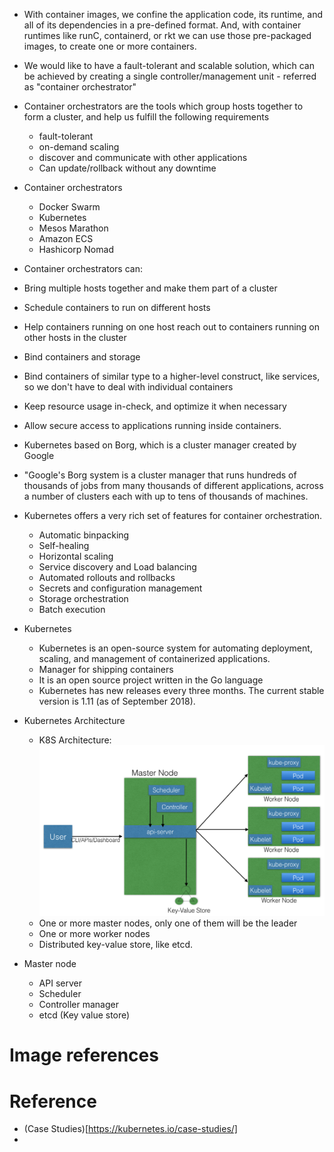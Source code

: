 * With container images, we confine the application code, its runtime, and all of its dependencies in a pre-defined format. And, with container runtimes like runC, containerd, or rkt we can use those pre-packaged images, to create one or more containers.
* We would like to have a fault-tolerant and scalable solution, which can be achieved by creating a single controller/management unit - referred as "container orchestrator"
* Container orchestrators are the tools which group hosts together to form a cluster, and help us fulfill the following requirements
  * fault-tolerant
  * on-demand scaling
  * discover and communicate with other applications
  * Can update/rollback without any downtime
* Container orchestrators
  * Docker Swarm
  * Kubernetes
  * Mesos Marathon
  * Amazon ECS
  * Hashicorp Nomad
* Container orchestrators can:
 * Bring multiple hosts together and make them part of a cluster
 * Schedule containers to run on different hosts
 * Help containers running on one host reach out to containers running on other hosts in the cluster
 * Bind containers and storage
 * Bind containers of similar type to a higher-level construct, like services, so we don't have to deal with individual containers
 * Keep resource usage in-check, and optimize it when necessary
 * Allow secure access to applications running inside containers.
  
* Kubernetes based on Borg, which is a cluster manager created by Google
 * "Google's Borg system is a cluster manager that runs hundreds of thousands of jobs from many thousands of different applications, across a number of clusters each with up to tens of thousands of machines.
 * Kubernetes offers a very rich set of features for container orchestration.
   * Automatic binpacking
   * Self-healing
   * Horizontal scaling
   * Service discovery and Load balancing
   * Automated rollouts and rollbacks
   * Secrets and configuration management
   * Storage orchestration
   * Batch execution
 * Kubernetes 
   * Kubernetes is an open-source system for automating deployment, scaling, and management of containerized applications.
   * Manager for shipping containers
   * It is an open source project written in the Go language
   * Kubernetes has new releases every three months. The current stable version is 1.11 (as of September 2018).

* Kubernetes Architecture
  * K8S Architecture: ![K8S Architecture][arch]
  * One or more master nodes,  only one of them will be the leader
  * One or more worker nodes
  * Distributed key-value store, like etcd.
 
* Master node
  * API server
  * Scheduler
  * Controller manager
  * etcd (Key value store)


 # Image references
 [arch]: k8s/Kubernetes_Architecture1.png "Kubernetes Architecture"  
 
 # Reference 
 * (Case Studies)[https://kubernetes.io/case-studies/]
 * 